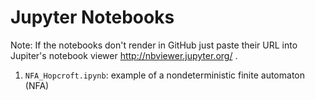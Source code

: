 # Jupyter Notebooks

Note: If the notebooks don't render in GitHub just paste their URL into Jupiter's notebook viewer http://nbviewer.jupyter.org/ .

1. `NFA_Hopcroft.ipynb`: example of a nondeterministic finite automaton (NFA)
